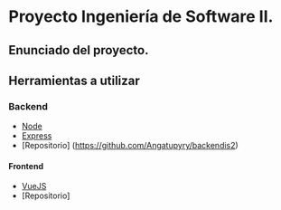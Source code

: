 # Proyecto Ingeniería de Software II.
## Enunciado del proyecto.
## Herramientas a utilizar
### Backend
* [Node](https://nodejs.org/en/)
* [Express](http://expressjs.com/)
* [Repositorio] (https://github.com/Angatupyry/backendis2)
#### Frontend
* [VueJS](https://vuejs.org/)
* [Repositorio]


